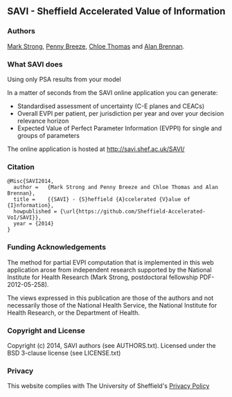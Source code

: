 ## SAVI - Sheffield Accelerated Value of Information

### Authors
<a href='https://www.shef.ac.uk/scharr/sections/ph/staff/profiles/mark' target='_blank'>Mark Strong</a>, 
<a href='https://www.sheffield.ac.uk/scharr/sections/heds/staff/watson_p' target='_blank'>Penny Breeze</a>, 
<a href='https://www.sheffield.ac.uk/scharr/sections/heds/staff/thomas_c' target='_blank'>Chloe Thomas</a> and 
<a href='https://www.sheffield.ac.uk/scharr/sections/heds/staff/brennan_a' target='_blank'>Alan Brennan</a>.

### What SAVI does

Using only PSA results from your model

In a matter of seconds from the SAVI online application you can generate:

* Standardised assessment of uncertainty (C-E planes and CEACs)
* Overall EVPI per patient, per jurisdiction per year and over your decision relevance horizon
* Expected Value of Perfect Parameter Information (EVPPI) for single and groups of parameters

The online application is hosted at http://savi.shef.ac.uk/SAVI/

### Citation


    @Misc{SAVI2014,
      author =   {Mark Strong and Penny Breeze and Chloe Thomas and Alan Brennan},
      title =    {{SAVI} - {S}heffield {A}ccelerated {V}alue of {I}nformation},
      howpublished = {\url{https://github.com/Sheffield-Accelerated-VoI/SAVI}},
      year = {2014}
    }
    
### Funding Acknowledgements

The method for partial EVPI computation that is implemented in this web application arose from independent research 
supported by the National Institute for Health Research (Mark Strong, 
postdoctoral fellowship PDF-2012-05-258). 

The views expressed in this publication are those 
of the authors and not necessarily those of the National Health Service, 
the National Institute for Health Research, or the Department of Health.

### Copyright and License

Copyright (c) 2014, SAVI authors (see AUTHORS.txt).
Licensed under the BSD 3-clause license (see LICENSE.txt)

### Privacy

This website complies with The University of Sheffield's <a href='http://www.sheffield.ac.uk/privacy' target='_blank'>Privacy Policy</a>
